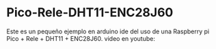 # Pico-Rele-DHT11-ENC28J60
Este es un pequeño ejemplo en arduino ide del uso de una Raspberry pi Pico + Rele + DHT11 + ENC28J60.
video en youtube:

